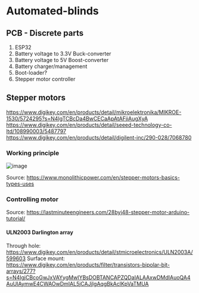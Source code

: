 # Automated-blinds


## PCB - Discrete parts
1. ESP32
2. Battery voltage to 3.3V Buck-converter
3. Battery voltage to 5V Boost-converter
4. Battery charger/management
5. Boot-loader?
6. Stepper motor controller


## Stepper motors
https://www.digikey.com/en/products/detail/mikroelektronika/MIKROE-1530/5724295?s=N4IgTCBcDa4BwCECaApAtAFjiAugXyA
https://www.digikey.com/en/products/detail/seeed-technology-co-ltd/108990003/5487797
https://www.digikey.com/en/products/detail/digilent-inc/290-028/7068780

### Working principle
![image](https://user-images.githubusercontent.com/60798059/121886381-999ad300-cd15-11eb-94fa-14c56eeeafcd.png)

Source: https://www.monolithicpower.com/en/stepper-motors-basics-types-uses

### Controlling motor
Source: https://lastminuteengineers.com/28byj48-stepper-motor-arduino-tutorial/

#### ULN2003 Darlington array
Through hole: https://www.digikey.com/en/products/detail/stmicroelectronics/ULN2003A/599603
Surface mount: https://www.digikey.com/en/products/filter/transistors-bipolar-bjt-arrays/277?s=N4IgjCBcoGwJxVAYygMwIYBsDOBTANCAPZQDaIALAAxwDMdIAuoQA4AuUIAymwE4CWAOwDmIAL5jCAJjIgAqgBkAclKpVaTMUA
